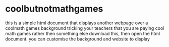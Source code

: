 # coolbutnotmathgames
this is a simple html document that displays another webpage over a coolmath games background tricking your teachers that you are paying cool math games rather then something else
download this, then open the html document. you can customise the background and website to display
